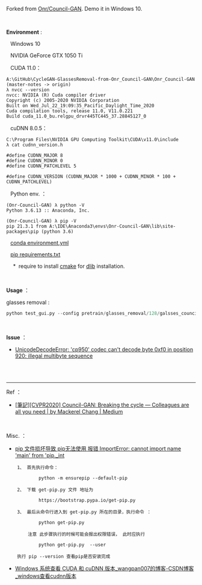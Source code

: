 Forked from [Onr/Council-GAN](https://github.com/Onr/Council-GAN). Demo it in Windows 10.

</br>

__**Environment**__ :


&ensp; Windows 10

&ensp; NVIDIA GeForce GTX 1050 Ti

&ensp; CUDA 11.0：

```
A:\GitHub\CycleGAN-GlassesRemoval-from-Onr_Council-GAN\Onr_Council-GAN (master-notes -> origin)
λ nvcc --version
nvcc: NVIDIA (R) Cuda compiler driver
Copyright (c) 2005-2020 NVIDIA Corporation
Built on Wed_Jul_22_19:09:35_Pacific_Daylight_Time_2020
Cuda compilation tools, release 11.0, V11.0.221
Build cuda_11.0_bu.relgpu_drvr445TC445_37.28845127_0
```

&ensp; cuDNN 8.0.5：

```
C:\Program Files\NVIDIA GPU Computing Toolkit\CUDA\v11.0\include
λ cat cudnn_version.h

#define CUDNN_MAJOR 8
#define CUDNN_MINOR 0
#define CUDNN_PATCHLEVEL 5

#define CUDNN_VERSION (CUDNN_MAJOR * 1000 + CUDNN_MINOR * 100 + CUDNN_PATCHLEVEL)
```

&ensp; Python env. ：

```
(Onr-Council-GAN) λ python -V
Python 3.6.13 :: Anaconda, Inc.

(Onr-Council-GAN) λ pip -V
pip 21.3.1 from A:\IDE\Anaconda3\envs\Onr-Council-GAN\lib\site-packages\pip (python 3.6)
```

&ensp; [conda environment.yml](./environment.yml)

&ensp; [pip requirements.txt](./requirements.txt)

&ensp;&ensp; * &nbsp;require to install [cmake](./cmake-3.22.1-windows-x86_64.msi) for [dlib](./dlib-19.8.1-cp36-cp36m-win_amd64.whl) installation.

</br>

__**Usage**__ ：

glasses removal :
```python
python test_gui.py --config pretrain/glasses_removal/128/galsses_council_folder.yaml --checkpoint pretrain/glasses_removal/128/a2b_gen_3_01000000.pt --a2b 1
```


</br>

__**Issue**__ ：

- [UnicodeDecodeError: 'cp950' codec can't decode byte 0xf0 in position 920: illegal multibyte sequence](https://www.google.com/search?q=UnicodeDecodeError%3A+%27cp950%27+codec+can%27t+decode+byte+0xf0+in+position+920%3A+illegal+multibyte+sequence&rlz=1C1GCEU_zh-TWTW892TW892&oq=UnicodeDecodeError%3A+%27cp950%27+codec+can%27t+decode+byte+0xf0+in+position+920%3A+illegal+multibyte+sequence&aqs=chrome..69i57j69i58.1056j0j7&sourceid=chrome&ie=UTF-8)


</br>
</br>

----
Ref ：

- [[筆記][CVPR2020] Council-GAN: Breaking the cycle — Colleagues are all you need | by Mackerel Chang | Medium](https://iomanker.medium.com/%E7%AD%86%E8%A8%98-cvpr-2020-council-gan-breaking-the-cycle-colleagues-are-all-you-need-d0003ae75864)

</br>

Misc. ：

- [pip 文件损坏导致 pip无法使用 报错 ImportError: cannot import name 'main' from 'pip._int](https://blog.csdn.net/weixin_40040107/article/details/102581918)

```
    1、 首先执行命令：

            python -m ensurepip --default-pip

    2、 下载 get-pip.py 文件 地址为

            https://bootstrap.pypa.io/get-pip.py

    3、 最后从命令行进入到 get-pip.py 所在的目录，执行命令 ：

            python get-pip.py

        注意 此步骤执行的时候可能会报出权限错误， 此时应执行

            python get-pip.py  --user

    执行 pip --version 查看pip是否安装完成
```

- [Windows 系统查看 CUDA 和 cuDNN 版本_wangpan007的博客-CSDN博客_windows查看cudnn版本](https://blog.csdn.net/wangpan007/article/details/106788268)